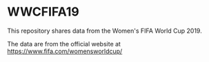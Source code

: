 # WWCFIFA19

This repository shares data from the Women's FIFA World Cup 2019.

The data are from the official website at https://www.fifa.com/womensworldcup/


